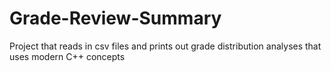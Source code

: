 # Grade-Review-Summary
Project that reads in csv files and prints out grade distribution analyses that uses modern C++ concepts
